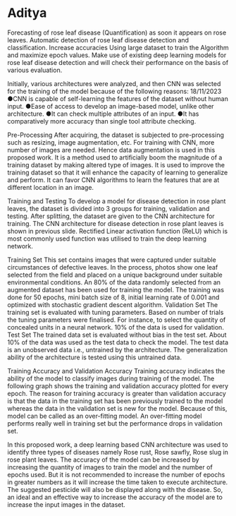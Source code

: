 # Aditya
Forecasting of rose leaf disease (Quantification) as soon it appears on rose leaves.
Automatic detection of rose leaf disease detection and classification.
Increase accuracies Using large dataset to train the Algorithm and maximize epoch values.
Make use of existing deep learning models for rose leaf disease detection and will check their performance on the basis of various evaluation.

Initially, various architectures were analyzed, and then CNN was selected for the training of the model
because of the following reasons:
18/11/2023
●CNN is capable of self-learning the features of the dataset without human input.
●Ease of access to develop an image-based model, unlike other architecture.
●It can check multiple attributes of an input.
●It has comparatively more accuracy than single tool attribute checking.

Pre-Processing
After acquiring, the dataset is subjected to pre-processing such as resizing, image augmentation, etc. For
training with CNN, more number of images are needed. Hence data augmentation is used in this proposed
work. It is a method used to artificially boom the magnitude of a training dataset by making altered type of
images. It is used to improve the training dataset so that it will enhance the capacity of learning to generalize
and perform. It can favor CNN algorithms to learn the features that are at different location in an image.

Training and Testing
To develop a model for disease detection in rose plant leaves, the dataset is divided into 3 groups for training,
validation and testing. After splitting, the dataset are given to the CNN architecture for training. The CNN architecture
for disease detection in rose plant leaves is shown in previous slide. Rectified Linear activation function (ReLU) which
is most commonly used function was utilised to train the deep learning network.

Training Set
This set contains images that were captured under suitable circumstances of defective leaves. In the process, photos
show one leaf selected from the field and placed on a unique background under suitable environmental conditions. An
80% of the data randomly selected from an augmented dataset has been used for training the model. The training was
done for 50 epochs, mini batch size of 8, initial learning rate of 0.001 and optimized with stochastic gradient descent
algorithm.
Validation Set
The training set is evaluated with tuning parameters. Based on number of trials the tuning parameters were
finalised. For instance, to select the quantity of concealed units in a neural network. 10% of the data is used for
validation.
Test Set
The trained data set is evaluated without bias in the test set. About 10% of the data was used as the test data to
check the model. The test data is an unobserved data i.e., untrained by the architecture. The generalization ability
of the architecture is tested using this untrained data.

Training Accuracy and Validation Accuracy
Training accuracy indicates the ability of the model to classify
images during training of the model. The following graph
shows the training and validation accuracy plotted for every
epoch.
The reason for training accuracy is greater than validation
accuracy is that the data in the training set has been previously
trained to the model whereas the data in the validation set is
new for the model.
Because of this, model can be called as an over-fitting model.
An over-fitting model performs really well in training set but the
performance drops in validation set.

In this proposed work, a deep learning based CNN architecture was used to identify three types of diseases
namely Rose rust, Rose sawfly, Rose slug in rose plant leaves.
The accuracy of the model can be increased by increasing the quantity of images to train the model and the number
of epochs used. But it is not recommended to increase the number of epochs in greater numbers as it will increase
the time taken to execute architecture.
The suggested pesticide will also be displayed along with the disease.
So, an ideal and an effective way to increase the accuracy of the model are to increase the input images in the
dataset.
